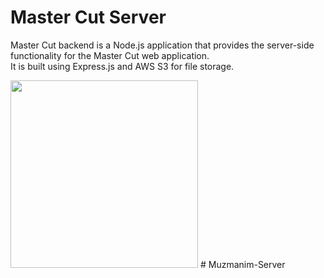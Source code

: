 ﻿# Master Cut Server
Master Cut backend is a Node.js application that provides the server-side functionality for the Master Cut web application.<br/>
It is built using Express.js and AWS S3 for file storage.

<img width="300px" src="https://user-images.githubusercontent.com/112413505/229739644-88f07997-9273-43b5-8195-7206e05aee97.png" />
#   M u z m a n i m - S e r v e r  
 